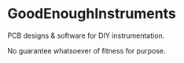 # GoodEnoughInstruments

PCB designs &amp; software for DIY instrumentation.

No guarantee whatsoever of fitness for purpose.
